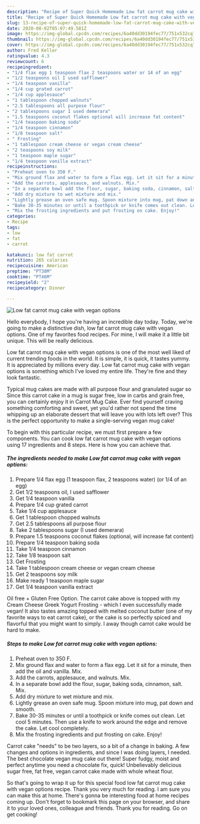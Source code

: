```yaml
---
description: "Recipe of Super Quick Homemade Low fat carrot mug cake with vegan options"
title: "Recipe of Super Quick Homemade Low fat carrot mug cake with vegan options"
slug: 13-recipe-of-super-quick-homemade-low-fat-carrot-mug-cake-with-vegan-options
date: 2020-08-02T05:07:49.581Z
image: https://img-global.cpcdn.com/recipes/6a40dd30194fec77/751x532cq70/low-fat-carrot-mug-cake-with-vegan-options-recipe-main-photo.jpg
thumbnail: https://img-global.cpcdn.com/recipes/6a40dd30194fec77/751x532cq70/low-fat-carrot-mug-cake-with-vegan-options-recipe-main-photo.jpg
cover: https://img-global.cpcdn.com/recipes/6a40dd30194fec77/751x532cq70/low-fat-carrot-mug-cake-with-vegan-options-recipe-main-photo.jpg
author: Fred Keller
ratingvalue: 4.3
reviewcount: 6
recipeingredient:
- "1/4 flax egg 1 teaspoon flax 2 teaspoons water or 14 of an egg"
- "1/2 teaspoons oil I used safflower"
- "1/4 teaspoon vanilla"
- "1/4 cup grated carrot"
- "1/4 cup applesauce"
- "1 tablespoon chopped walnuts"
- "2.5 tablespoons all purpose flour"
- "2 tablespoons sugar I used demerara"
- "1.5 teaspoons coconut flakes optional will increase fat content"
- "1/4 teaspoon baking soda"
- "1/4 teaspoon cinnamon"
- "1/8 teaspoon salt"
- " Frosting"
- "1 tablespoon cream cheese or vegan cream cheese"
- "2 teaspoons soy milk"
- "1 teaspoon maple sugar"
- "1/4 teaspoon vanilla extract"
recipeinstructions:
- "Preheat oven to 350 F."
- "Mix ground flax and water to form a flax egg. Let it sit for a minute, then add the oil and vanilla. Mix."
- "Add the carrots, applesauce, and walnuts. Mix."
- "In a separate bowl add the flour, sugar, baking soda, cinnamon, salt. Mix."
- "Add dry mixture to wet mixture and mix."
- "Lightly grease an oven safe mug. Spoon mixture into mug, pat down and smooth."
- "Bake 30-35 minutes or until a toothpick or knife comes out clean. Let cool 5 minutes. Then use a knife to work around the edge and remove the cake. Let cool completely."
- "Mix the frosting ingredients and put frosting on cake. Enjoy!"
categories:
- Recipe
tags:
- low
- fat
- carrot

katakunci: low fat carrot 
nutrition: 265 calories
recipecuisine: American
preptime: "PT38M"
cooktime: "PT46M"
recipeyield: "2"
recipecategory: Dinner

---
```



![Low fat carrot mug cake with vegan options](https://img-global.cpcdn.com/recipes/6a40dd30194fec77/751x532cq70/low-fat-carrot-mug-cake-with-vegan-options-recipe-main-photo.jpg)

Hello everybody, I hope you're having an incredible day today. Today, we're going to make a distinctive dish, low fat carrot mug cake with vegan options. One of my favorites food recipes. For mine, I will make it a little bit unique. This will be really delicious.

Low fat carrot mug cake with vegan options is one of the most well liked of current trending foods in the world. It is simple, it is quick, it tastes yummy. It is appreciated by millions every day. Low fat carrot mug cake with vegan options is something which I've loved my entire life. They're fine and they look fantastic.

Typical mug cakes are made with all purpose flour and granulated sugar so Since this carrot cake in a mug is sugar free, low in carbs and grain free, you can certainly enjoy it in Carrot Mug Cake. Ever find yourself craving something comforting and sweet, yet you&#39;d rather not spend the time whipping up an elaborate dessert that will leave you with lots left over? This is the perfect opportunity to make a single-serving vegan mug cake!


To begin with this particular recipe, we must first prepare a few components. You can cook low fat carrot mug cake with vegan options using 17 ingredients and 8 steps. Here is how you can achieve that.

<!--inarticleads1-->

##### The ingredients needed to make Low fat carrot mug cake with vegan options:

1. Prepare 1/4 flax egg (1 teaspoon flax, 2 teaspoons water) (or 1/4 of an egg)
1. Get 1/2 teaspoons oil, I used safflower
1. Get 1/4 teaspoon vanilla
1. Prepare 1/4 cup grated carrot
1. Take 1/4 cup applesauce
1. Get 1 tablespoon chopped walnuts
1. Get 2.5 tablespoons all purpose flour
1. Take 2 tablespoons sugar (I used demerara)
1. Prepare 1.5 teaspoons coconut flakes (optional, will increase fat content)
1. Prepare 1/4 teaspoon baking soda
1. Take 1/4 teaspoon cinnamon
1. Take 1/8 teaspoon salt
1. Get  Frosting
1. Take 1 tablespoon cream cheese or vegan cream cheese
1. Get 2 teaspoons soy milk
1. Make ready 1 teaspoon maple sugar
1. Get 1/4 teaspoon vanilla extract


Oil free + Gluten Free Option. The carrot cake above is topped with my Cream Cheese Greek Yogurt Frosting - which I even successfully made vegan! It also tastes amazing topped with melted coconut butter (one of my favorite ways to eat carrot cake), or the cake is so perfectly spiced and flavorful that you might want to simply. I away though carrot cake would be hard to make. 

<!--inarticleads2-->

##### Steps to make Low fat carrot mug cake with vegan options:

1. Preheat oven to 350 F.
1. Mix ground flax and water to form a flax egg. Let it sit for a minute, then add the oil and vanilla. Mix.
1. Add the carrots, applesauce, and walnuts. Mix.
1. In a separate bowl add the flour, sugar, baking soda, cinnamon, salt. Mix.
1. Add dry mixture to wet mixture and mix.
1. Lightly grease an oven safe mug. Spoon mixture into mug, pat down and smooth.
1. Bake 30-35 minutes or until a toothpick or knife comes out clean. Let cool 5 minutes. Then use a knife to work around the edge and remove the cake. Let cool completely.
1. Mix the frosting ingredients and put frosting on cake. Enjoy!


Carrot cake &#34;needs&#34; to be two layers, so a bit of a change in baking. A few changes and options in ingredients, and since I was doing layers, I needed. The best chocolate vegan mug cake out there! Super fudgy, moist and perfect anytime you need a chocolate fix, quick! Unbelievably delicious sugar free, fat free, vegan carrot cake made with whole wheat flour. 

So that's going to wrap it up for this special food low fat carrot mug cake with vegan options recipe. Thank you very much for reading. I am sure you can make this at home. There's gonna be interesting food at home recipes coming up. Don't forget to bookmark this page on your browser, and share it to your loved ones, colleague and friends. Thank you for reading. Go on get cooking!
